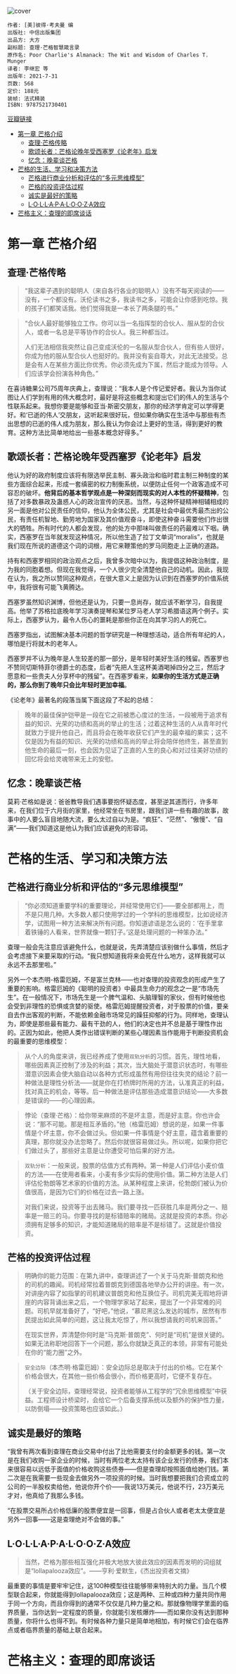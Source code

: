 ![cover](https://img2.doubanio.com/view/subject/s/public/s33968632.jpg)

    作者: [美]彼得·考夫曼 编
    出版社: 中信出版集团
    出品方: 大方
    副标题: 查理·芒格智慧箴言录
    原作名: Poor Charlie's Almanack: The Wit and Wisdom of Charles T. Munger
    译者: 李继宏 等
    出版年: 2021-7-31
    页数: 568
    定价: 188元
    装帧: 法式精装
    ISBN: 9787521730401

[豆瓣链接](https://book.douban.com/subject/35557542/)

- [第一章 芒格介绍](#第一章-芒格介绍)
  - [查理·芒格传略](#查理芒格传略)
  - [歌颂长者：芒格论晚年受西塞罗《论老年》启发](#歌颂长者芒格论晚年受西塞罗论老年启发)
  - [忆念：晚辈谈芒格](#忆念晚辈谈芒格)
- [芒格的生活、学习和决策方法](#芒格的生活学习和决策方法)
  - [芒格进行商业分析和评估的“多元思维模型”](#芒格进行商业分析和评估的多元思维模型)
  - [芒格的投资评估过程](#芒格的投资评估过程)
  - [诚实是最好的策略](#诚实是最好的策略)
  - [L·O·L·L·A·P·A·L·O·O·Z·A效应](#lollapalooza效应)
- [芒格主义：查理的即席谈话](#芒格主义查理的即席谈话)

# 第一章 芒格介绍
## 查理·芒格传略
>“我这辈子遇到的聪明人（来自各行各业的聪明人）没有不每天阅读的——没有，一个都没有。沃伦读书之多，我读书之多，可能会让你感到吃惊。我的孩子们都笑话我。他们觉得我是一本长了两条腿的书。”

>“合伙人最好能够独立工作。你可以当一名指挥型的合伙人、服从型的合伙人，或者一名总是平等协作的合伙人。我三种都当过。
>
>人们无法相信我突然让自己变成沃伦的一名服从型合伙人，但有些人很好，你成为他的服从型合伙人也挺好的。我并没有妄自尊大，对此无法接受。总是会有人在某些方面比你优秀。你必须先成为下属，然后才能成为领导。人们应该学会扮演各种角色。”

在喜诗糖果公司75周年庆典上，查理说：“我本人是个传记爱好者。我认为当你试图让人们学到有用的伟大概念时，最好是将这些概念和提出它们的伟人的生活与个性联系起来。我想你要是能够和亚当·斯密交朋友，那你的经济学肯定可以学得更好。和‘已逝的伟人’交朋友，这听起来很好玩，但如果你确实在生活中与那些有杰出思想的已逝的伟人成为朋友，那么我认为你会过上更好的生活，得到更好的教育。这种方法比简单地给出一些基本概念好得多。”

## 歌颂长者：芒格论晚年受西塞罗《论老年》启发
他认为好的政府制度应该将有限选举民主制、寡头政治和临时君主制三种制度的某些方面综合起来，形成一套缜密的权力制衡系统，以便防止任何一个政客造成不可容忍的破坏。**他背后的基本哲学观点是一种深刻而现实的对人本性的怀疑精神**，包括了对多数暴政及蛊惑人心的政治宣传的厌恶。当然，与这种怀疑精神相辅相成的另一面是他对公民责任的信仰，他认为全体公民，尤其是社会中最优秀最杰出的公民，有责任机智地、勤劳地为国家及其价值观奋斗，即使这种奋斗需要他们作出很大的牺牲。所有时代的人都会发现，他的处方中那味叫做责任的药最难以下咽。确实，西塞罗在当年就发现这种情况，所以他生造了拉丁文单词“moralis”，也就是我们现在所说的道德这个词的词根，用它来鞭策他的罗马同胞走上正确的道路。

持有和西塞罗相同的政治观点之后，我曾多次暗中以为，我提倡这种政治制度，是为我的同胞着想。但现在我觉得，一个人很少完全清楚他自己的动机。因此，我现在认为，我之所以赞同这种观点，在很大意义上是因为认识到在西塞罗的价值系统中，我将很有可能飞黄腾达。

西塞罗虽然知识渊博，但他还是认为，只要一息尚存，就应该不断学习，自我提高。他举了苏格拉底晚年学习演奏提琴和某位罗马老人学习希腊语这两个例子。实际上，西塞罗认为，最令人伤心的噩耗是那些你正在向其学习的人的死亡。

西塞罗指出，试图解决基本问题的哲学研究是一种理想活动，适合所有年纪的人，哪怕是行将就木的老年人。

西塞罗并不认为晚年是人生较差的那一部分，是年轻时美好生活的残留。西塞罗也不赞同切斯特菲尔德爵士的态度，后者“先把人生这杯美酒喝掉四分之三，然后才愿意和一些贵夫人分享杯中的残留”。在西塞罗看来，**如果你的生活方式是正确的，那么你到了晚年只会比年轻时更加幸福**。

《论老年》最著名的段落当属下面这段了不起的总结：

>晚年的最佳保护铠甲是一段在它之前被悉心度过的生活，一段被用于追求有益的知识、光荣的功绩和高尚的举止的生活；过着这种生活的人从青年时代就致力于提升他自己，而且将会在晚年收获它们产生的最幸福的果实；这不仅是因为有益的知识、光荣的功绩和高尚的举止将会陪伴他终生，甚至直到他生命的最后一刻，也会因为见证了正直的人生的良心和对过往美好功绩的回忆将会给灵魂带来无上的安慰。

## 忆念：晚辈谈芒格
莫莉·芒格如是说：爸爸教导我们遇事要抱怀疑态度，甚至逆其道而行，许多年来，在我们位于六月街的家里，他经常坐在书房里，跟我们讲一些有趣的故事，故事中的人要么盲目地随大流，要么太过自以为是。“疯狂”、“茫然”、“傲慢”、“自满”——我们知道这是他认为我们应该避免的形容词。

# 芒格的生活、学习和决策方法
## 芒格进行商业分析和评估的“多元思维模型”
>“你必须知道重要学科的重要理论，并经常使用它们——要全部都用上，而不是只用几种。大多数人都只使用学过的一个学科的思维模型，比如说经济学，试图用一种方法来解决所有问题。你知道谚语是怎么说的：‘在手里拿着铁锤的人看来，世界就像一颗钉子。’这是处理问题的一种笨办法。”

查理一般会先注意应该避免什么，也就是说，先弄清楚应该别做什么事情，然后才会考虑接下来要采取的行动。“我只想知道我将来会死在什么地方，这样我就可以永远不去那里啦。”

另外一个本杰明-格雷厄姆，不是富兰克林——也对查理的投资观念的形成产生了重要的影响。格雷厄姆的《聪明的投资者》中最具生命力的观念之一是“市场先生”。在一般情况下，市场先生是一个脾气温和、头脑理智的家伙，但有时候他也会受到非理性的恐惧或贪婪的驱使。格雷厄姆提醒投资者，对于股票的价值，要亲自去作出客观的判断，不能依赖金融市场常见的躁狂抑郁的行为。同样地，查理认为，即使是那些最有能力、最有干劲的人，他们的决定也并不总是基于理性作出的。正因为如此，他把人类作出错误判断的某些心理因素当作能用于判断投资机会的最重要的思维模型：

>从个人的角度来讲，我已经养成了使用`双轨分析`的习惯。首先，理性地看，哪些因素真正控制了涉及的利益；其次，当大脑处于潜意识状态时，有哪些潜意识因素会使大脑自动以各种方式形成虽然有用但往往失灵的结论？前一种做法是理性分析法——就是你在打桥牌时所用的方法，认准真正的利益，找对真正的机会，等等。后一种做法是评估那些造成潜意识结论——大多数是错误的——的心理因素。

>悖论（查理·芒格）：给你带来麻烦的不是坏主意，而是好主意。你也许会说：“那不可能。那是相互矛盾的。”他（格雷厄姆）想说的是，如果一件事情是个坏主意，你不会做过头。但如果一件事情是个好主意，蕴含着重要的真理，那你就没办法忽略了。然后你就很容易做过头。所以呢，如果你把它们做过头了，那些好主意是让你遭受可怕后果的好方法。

>`双轨分析`：一般来说，股票的估值方式有两种。第一种是人们评估小麦价值的方法——在使用者看来，小麦有多少实际的使用价值。第二种方法是人们评估伦勃朗等艺术家的价值的方法。从某种程度上来讲，伦勃朗们被认为价值很高，是因为它们的价格在过去一路上涨。
>
>对我们来说，投资等于出去赌马。我们要寻找一匹获胜几率是两分之一、赔率是一赔三的马。你要寻找的是标错赔率的赌局。这就是投资的本质。你必须拥有足够多的知识，才能知道赌局的赔率是不是标错了。这就是价值投资。

## 芒格的投资评估过程
>明确你的能力范围：在第九讲中，查理讲述了一个关于马克斯·普朗克和他的司机的趣闻。司机经常拉着普朗克到德国各地举办公开的讲座。有一次，对讲座内容了如指掌的司机建议普朗克和他互换位子。司机完美无瑕地将讲座的内容背诵出来之后，一个物理学家站了起来，提出了一个非常难的问题。司机早就准备好了，“好吧，”他说，“慕尼黑这么发达的城市，居然有市民提出如此简单的问题，这让我太吃惊了，所以我想请我的司机来回答。”
>
>在现实世界，弄清楚你何时是“马克斯·普朗克”、何时是“司机”是很关键的。如果无法称职地回答下一个问题，那么你就缺乏真正的本领，非常有可能处在你的“能力圈”之外。

>`安全边际`（本杰明·格雷厄姆）：安全边际总是取决于付出的价格。它在某个价格会很大，在其他一些价格会很小，而价格更高时，它便不复存在。
>
>（关于安全边际，查理经常说，投资者能够从工程学的“冗余思维模型”中获益。工程师设计桥梁时，会给它一个后备支撑系统以及额外的保护性力量，以防倒塌——投资策略也应该如此。）

## 诚实是最好的策略
“我曾有两次看到查理在商业交易中付出了比他需要支付的金额更多的钱。第一次是在我们收购一家企业的时候，当时有两位老太太持有该企业发行的债券，我们本来很容易以远低于面值的价格收购这些债券——但是查理却按照面值给她们钱。第二次是在我需要一些现金去做另外一项投资的时候。当时我想要把我们合资成立的公司的一半股权卖给他，他说你开个价——我说13万美元，他说不行，23万美元才对，他真给了我那么多钱。

“在股票交易所占价格低廉的股票便宜是一回事，但是占合伙人或者老太太便宜是另外一回事——这是查理绝对不会做的事。”

## L·O·L·L·A·P·A·L·O·O·Z·A效应
>当然，芒格为那些相互强化并极大地放大彼此效应的因素而发明的词组就是“lollapalooza效应”。——亨利·爱默生，《杰出投资者文摘》

最重要的事情是要牢牢记住，这100种模型往往能够带来特别大的力量。当几个模型联合起来，你就能得到lollapalooza效应；这是两种、三种或四种力量共同作用于同一个方向，而且你得到的通常不仅仅是几种力量之和。那就像物理学里面的临界质量，当你达到一定程度的质量，你就能引发核爆炸——而如果你没有达到那种质量，你将什么也得不到。有时候各种力量只是简单地相加，有时候它们会在临界点或者临界质量的基础上联合起来。

# 芒格主义：查理的即席谈话

































































